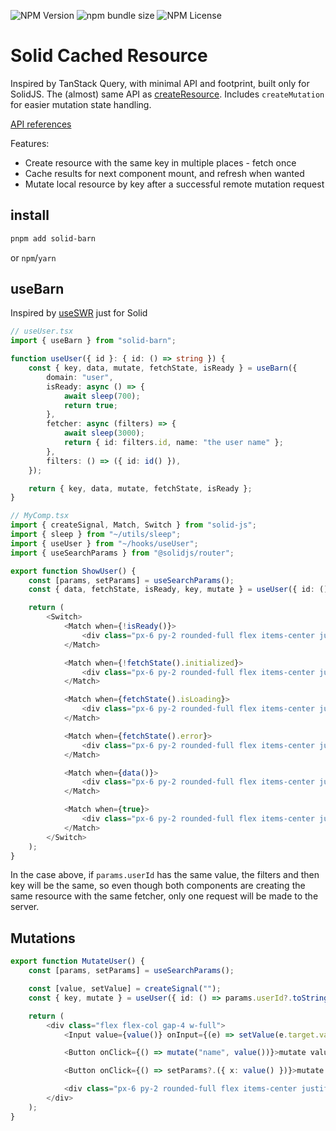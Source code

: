 ![NPM Version](https://img.shields.io/npm/v/solid-cached-resource) ![npm bundle size](https://img.shields.io/bundlephobia/min/solid-cached-resource) ![NPM License](https://img.shields.io/npm/l/solid-cached-resource)

# Solid Cached Resource

Inspired by TanStack Query, with minimal API and footprint, built only for SolidJS.
The (almost) same API as [createResource](https://www.solidjs.com/docs/latest/api#createresource).
Includes `createMutation` for easier mutation state handling.

[API references](https://yonathan06.github.io/solid-cached-resource/)

Features:

-   Create resource with the same key in multiple places - fetch once
-   Cache results for next component mount, and refresh when wanted
-   Mutate local resource by key after a successful remote mutation request

## install

```sh
pnpm add solid-barn
```

or `npm`/`yarn`

## useBarn

Inspired by [useSWR](https://swr.vercel.app/) just for Solid

```TypeScript
// useUser.tsx
import { useBarn } from "solid-barn";

function useUser({ id }: { id: () => string }) {
	const { key, data, mutate, fetchState, isReady } = useBarn({
		domain: "user",
		isReady: async () => {
			await sleep(700);
			return true;
		},
		fetcher: async (filters) => {
			await sleep(3000);
			return { id: filters.id, name: "the user name" };
		},
		filters: () => ({ id: id() }),
	});

	return { key, data, mutate, fetchState, isReady };
}

// MyComp.tsx
import { createSignal, Match, Switch } from "solid-js";
import { sleep } from "~/utils/sleep";
import { useUser } from "~/hooks/useUser";
import { useSearchParams } from "@solidjs/router";

export function ShowUser() {
	const [params, setParams] = useSearchParams();
	const { data, fetchState, isReady, key, mutate } = useUser({ id: () => params.userId?.toString() ?? "" });

	return (
		<Switch>
			<Match when={!isReady()}>
				<div class="px-6 py-2 rounded-full flex items-center justify-center bg-emerald-600">not ready!</div>
			</Match>

			<Match when={!fetchState().initialized}>
				<div class="px-6 py-2 rounded-full flex items-center justify-center bg-rose-500">initializing ...</div>
			</Match>

			<Match when={fetchState().isLoading}>
				<div class="px-6 py-2 rounded-full flex items-center justify-center bg-amber-500">isLoading ...</div>
			</Match>

			<Match when={fetchState().error}>
				<div class="px-6 py-2 rounded-full flex items-center justify-center bg-rose-950">{JSON.stringify({ error: fetchState().error })}</div>
			</Match>

			<Match when={data()}>
				<div class="px-6 py-2 rounded-full flex items-center justify-center bg-yellow-100">{JSON.stringify(data())}</div>
			</Match>

			<Match when={true}>
				<div class="px-6 py-2 rounded-full flex items-center justify-center bg-red-600">some unExpected happened!!!</div>
			</Match>
		</Switch>
	);
}
```

In the case above, if `params.userId` has the same value, the filters and then key will be the same, so even though both components are creating the same resource with the same fetcher, only one request will be made to the server.

## Mutations

```TypeScript
export function MutateUser() {
	const [params, setParams] = useSearchParams();

	const [value, setValue] = createSignal("");
	const { key, mutate } = useUser({ id: () => params.userId?.toString() ?? "" });

	return (
		<div class="flex flex-col gap-4 w-full">
			<Input value={value()} onInput={(e) => setValue(e.target.value)} type="text" />

			<Button onClick={() => mutate("name", value())}>mutate value</Button>

			<Button onClick={() => setParams?.({ x: value() })}>mutate filter</Button>

			<div class="px-6 py-2 rounded-full flex items-center justify-center bg-indigo-400">{key()}</div>
		</div>
	);
}
```
